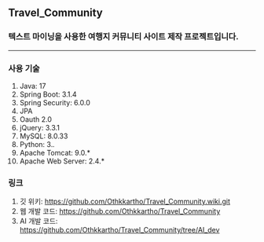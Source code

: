 ## Travel_Community
### 텍스트 마이닝을 사용한 여행지 커뮤니티 사이트 제작 프로젝트입니다.

---

### 사용 기술

1. Java: 17
2. Spring Boot: 3.1.4
3. Spring Security: 6.0.0
4. JPA
5. Oauth 2.0
6. jQuery: 3.3.1
7. MySQL: 8.0.33
8. Python: 3.*.*
9. Apache Tomcat: 9.0.*
10. Apache Web Server: 2.4.*

### 링크

1. 깃 위키: https://github.com/Othkkartho/Travel_Community.wiki.git
2. 웹 개발 코드: https://github.com/Othkkartho/Travel_Community
3. AI 개발 코드: https://github.com/Othkkartho/Travel_Community/tree/AI_dev
